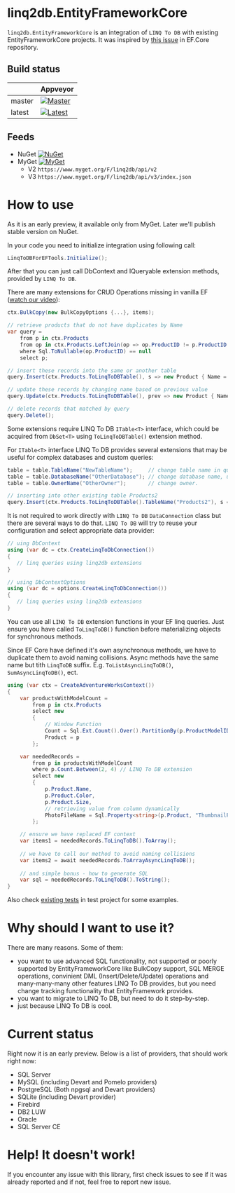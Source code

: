 # linq2db.EntityFrameworkCore

`linq2db.EntityFrameworkCore` is an integration of `LINQ To DB` with existing EntityFrameworkCore projects. It was inspired by [this issue](https://github.com/aspnet/EntityFrameworkCore/issues/11657) in EF.Core repository.

## Build status

| |Appveyor|
-----|-------
|master|[![Master](https://ci.appveyor.com/api/projects/status/vmp9pj4gqrch4x3x/branch/master?svg=true)](https://ci.appveyor.com/project/igor-tkachev/linq2db-entityframeworkcore/branch/master)
|latest|[![Latest](https://ci.appveyor.com/api/projects/status/vmp9pj4gqrch4x3x?svg=true)](https://ci.appveyor.com/project/igor-tkachev/linq2db-entityframeworkcore)

## Feeds

* NuGet [![NuGet](https://img.shields.io/nuget/vpre/linq2db.EntityFrameworkCore.svg)](https://www.nuget.org/packages?q=linq2db)
* MyGet [![MyGet](https://img.shields.io/myget/linq2db/vpre/linq2db.EntityFrameworkCore.svg)](https://www.myget.org/gallery/linq2db)
  * V2 `https://www.myget.org/F/linq2db/api/v2`
  * V3 `https://www.myget.org/F/linq2db/api/v3/index.json`

# How to use

As it is an early preview, it available only from MyGet. Later we'll publish stable version on NuGet.

In your code you need to initialize integration using following call:

```cs
LinqToDBForEFTools.Initialize();
```

After that you can just call DbContext and IQueryable extension methods, provided by `LINQ To DB`.

There are many extensions for CRUD Operations missing in vanilla EF ([watch our video](https://www.youtube.com/watch?v=m--oX73EGeQ)):

```cs
ctx.BulkCopy(new BulkCopyOptions {...}, items);

// retrieve products that do not have duplicates by Name
var query =
	from p in ctx.Products
	from op in ctx.Products.LeftJoin(op => op.ProductID != p.ProductID && op.Name == p.Name)
	where Sql.ToNullable(op.ProductID) == null
	select p;

// insert these records into the same or another table
query.Insert(ctx.Products.ToLinqToDBTable(), s => new Product { Name = s.Name ... });

// update these records by changing name based on previous value
query.Update(ctx.Products.ToLinqToDBTable(), prev => new Product { Name = "U_" + prev.Name ... });

// delete records that matched by query
query.Delete();
```

Some extensions require LINQ To DB `ITable<T>` interface, which could be acquired from  `DbSet<T>` using `ToLinqToDBTable()` extension method. 

For `ITable<T>` interface LINQ To DB provides several extensions that may be useful for complex databases and custom queries:

```cs
table = table.TableName("NewTableName");     // change table name in query
table = table.DatabaseName("OtherDatabase"); // change database name, useful for cross database queries.
table = table.OwnerName("OtherOwner");       // change owner.

// inserting into other existing table Products2
query.Insert(ctx.Products.ToLinqToDBTable().TableName("Products2"), s => new Product { Name = s.Name ... });
```

It is not required to work directly with `LINQ To DB` `DataConnection` class but there are several ways to do that. `LINQ To DB` will try to reuse your configuration and select appropriate data provider:

```cs
// uing DbContext
using (var dc = ctx.CreateLinqToDbConnection())
{
   // linq queries using linq2db extensions
}

// using DbContextOptions
using (var dc = options.CreateLinqToDbConnection())
{
   // linq queries using linq2db extensions
}
```

You can use all `LINQ To DB` extension functions in your EF linq queries. Just ensure you have called `ToLinqToDB()` function before materializing objects for synchronous methods.

Since EF Core have defined it's own asynchronous methods, we have to duplicate them to avoid naming collisions. 
Async methods have the same name but tith `LinqToDB` suffix. E.g. `ToListAsyncLinqToDB()`, `SumAsyncLinqToDB()`, ect.

```cs
using (var ctx = CreateAdventureWorksContext())
{
	var productsWithModelCount =
		from p in ctx.Products
		select new
		{
			// Window Function
			Count = Sql.Ext.Count().Over().PartitionBy(p.ProductModelID).ToValue(),
			Product = p
		};

	var neededRecords =
		from p in productsWithModelCount
		where p.Count.Between(2, 4) // LINQ To DB extension
		select new
		{
			p.Product.Name,
			p.Product.Color,
			p.Product.Size,
			// retrieving value from column dynamically
			PhotoFileName = Sql.Property<string>(p.Product, "ThumbnailPhotoFileName")
		};

	// ensure we have replaced EF context
	var items1 = neededRecords.ToLinqToDB().ToArray();       
	
	// we have to call our method to avoid naming collisions
	var items2 = await neededRecords.ToArrayAsyncLinqToDB(); 
	
	// and simple bonus - how to generate SQL
	var sql = neededRecords.ToLinqToDB().ToString();
}
```

Also check [existing tests](https://github.com/linq2db/linq2db.EntityFrameworkCore/blob/master/Tests/LinqToDB.EntityFrameworkCore.Tests/ToolsTests.cs) in test project for some examples.

# Why should I want to use it?

There are many reasons. Some of them:

- you want to use advanced SQL functionality, not supported or poorly supported by EntityFrameworkCore like BulkCopy support, SQL MERGE operations, convinient DML (Insert/Delete/Update) operations and many-many-many other features LINQ To DB provides, but you need change tracking functionality that EntityFramework provides.
- you want to migrate to LINQ To DB, but need to do it step-by-step.
- just because LINQ To DB is cool.

# Current status

Right now it is an early preview. Below is a list of providers, that should work right now:

- SQL Server
- MySQL (including Devart and Pomelo providers)
- PostgreSQL (Both npgsql and Devart providers)
- SQLite (including Devart provider)
- Firebird
- DB2 LUW
- Oracle
- SQL Server CE

# Help! It doesn't work!

If you encounter any issue with this library, first check issues to see if it was already reported and if not, feel free to report new issue.
